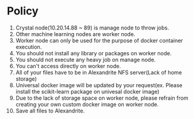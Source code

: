 # Policy
1. Crystal node(10.20.14.88 ~ 89) is manage node to throw jobs.
2. Other machine learning nodes are worker node.
3. Worker node can only be used for the purpose of docker container execution.
4. You should not install any library or packages on worker node.
5. You should not execute any heavy job on manage node.
6. You can't access directly on worker node.
7. All of your files have to be in Alexandrite NFS server(Lack of home storage)
8. Universal docker image will be updated by your request(ex. Please install the scikit-learn package on univesal docker image)
9. Due to the lack of storage space on worker node, please refrain from creating your own custom docker image on worker node.
10. Save all files to Alexandrite.
